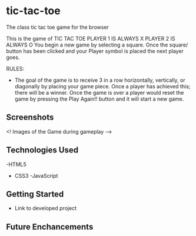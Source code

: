 # tic-tac-toe
The class tic tac toe game for the browser

This is the game of TIC TAC TOE
PLAYER 1 IS ALWAYS X PLAYER 2 IS ALWAYS O
You begin a new game by selecting a square. Once the square/ button has been clicked and your Player symbol is placed the next  player goes.

RULES:
* The goal of the game is to receive 3 in a row horizontally, vertically, or diagonally by placing your game piece.
Once a player has achieved this; there will be a winner. Once the game is over a player would reset the game by pressing the Play Again!! button and it will start a new game.


## Screenshots

<! Images of the Game during gameplay -->


## Technologies Used
-HTML5
- CSS3
-JavaScript

## Getting Started
- Link to developed project

## Future Enchancements
